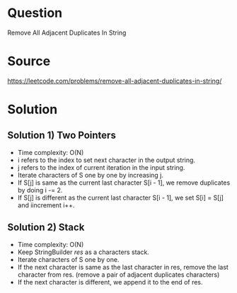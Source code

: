# Question
Remove All Adjacent Duplicates In String

# Source
https://leetcode.com/problems/remove-all-adjacent-duplicates-in-string/

# Solution
 ## Solution 1) Two Pointers
 - Time complexity: O(N)
 - i refers to the index to set next character in the output string.
 - j refers to the index of current iteration in the input string.
 - Iterate characters of S one by one by increasing j.
 - If S[j] is same as the current last character S[i - 1], we remove duplicates by doing i -= 2.
 - If S[j] is different as the current last character S[i - 1], we set S[i] = S[j] and iincrement i++.

 ## Solution 2) Stack
 - Time complexity: O(N)
 - Keep StringBuilder *res* as a characters stack.
 - Iterate characters of S one by one.
 - If the next character is same as the last character in res, remove the last character from res. (remove a pair of adjacent duplicates characters)
 - If the next character is different, we append it to the end of res.